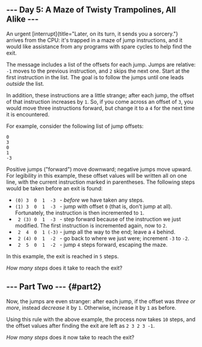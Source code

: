 ## \-\-- Day 5: A Maze of Twisty Trampolines, All Alike \-\--

An urgent
[interrupt]{title="Later, on its turn, it sends you a sorcery."} arrives
from the CPU: it\'s trapped in a maze of jump instructions, and it would
like assistance from any programs with spare cycles to help find the
exit.

The message includes a list of the offsets for each jump. Jumps are
relative: `-1` moves to the previous instruction, and `2` skips the next
one. Start at the first instruction in the list. The goal is to follow
the jumps until one leads *outside* the list.

In addition, these instructions are a little strange; after each jump,
the offset of that instruction increases by `1`. So, if you come across
an offset of `3`, you would move three instructions forward, but change
it to a `4` for the next time it is encountered.

For example, consider the following list of jump offsets:

    0
    3
    0
    1
    -3

Positive jumps (\"forward\") move downward; negative jumps move upward.
For legibility in this example, these offset values will be written all
on one line, with the current instruction marked in parentheses. The
following steps would be taken before an exit is found:

-   `(0) 3  0  1  -3 ` - *before* we have taken any steps.
-   `(1) 3  0  1  -3 ` - jump with offset `0` (that is, don\'t jump at
    all). Fortunately, the instruction is then incremented to `1`.
-   ` 2 (3) 0  1  -3 ` - step forward because of the instruction we just
    modified. The first instruction is incremented again, now to `2`.
-   ` 2  4  0  1 (-3)` - jump all the way to the end; leave a `4`
    behind.
-   ` 2 (4) 0  1  -2 ` - go back to where we just were; increment `-3`
    to `-2`.
-   ` 2  5  0  1  -2 ` - jump `4` steps forward, escaping the maze.

In this example, the exit is reached in `5` steps.

*How many steps* does it take to reach the exit?


## \-\-- Part Two \-\-- {#part2}

Now, the jumps are even stranger: after each jump, if the offset was
*three or more*, instead *decrease* it by `1`. Otherwise, increase it by
`1` as before.

Using this rule with the above example, the process now takes `10`
steps, and the offset values after finding the exit are left as
`2 3 2 3 -1`.

*How many steps* does it now take to reach the exit?
